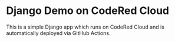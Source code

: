 # Django Demo on CodeRed Cloud

This is a simple Django app which runs on CodeRed Cloud and is automatically deployed via GitHub Actions.
